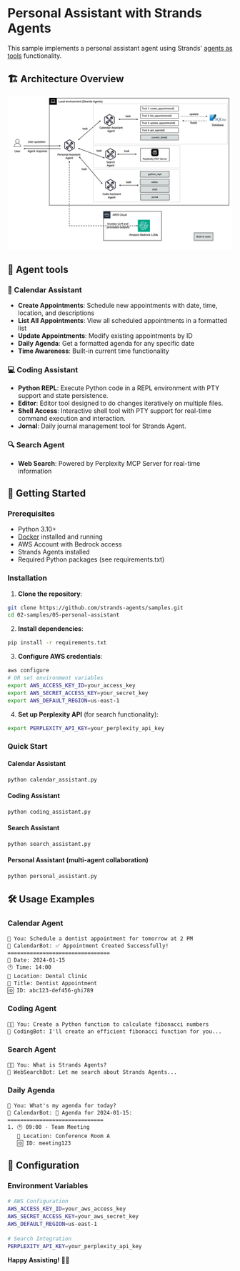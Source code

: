 # Personal Assistant with Strands Agents

This sample implements a personal assistant agent using Strands' [agents as tools](https://strandsagents.com/latest/user-guide/concepts/multi-agent/agents-as-tools/) functionality.


## 🏗️ Architecture Overview
![architecture](images/multi-agent-architecture.png)

## 🌟 Agent tools

### 📅 Calendar Assistant
- **Create Appointments**: Schedule new appointments with date, time, location, and descriptions
- **List All Appointments**: View all scheduled appointments in a formatted list
- **Update Appointments**: Modify existing appointments by ID
- **Daily Agenda**: Get a formatted agenda for any specific date
- **Time Awareness**: Built-in current time functionality

### 💻 Coding Assistant  
- **Python REPL**: Execute Python code in a REPL environment with PTY support and state persistence.
- **Editor**: Editor tool designed to do changes iteratively on multiple files.
- **Shell Access**: Interactive shell tool with PTY support for real-time command execution and interaction.
- **Jornal**: Daily journal management tool for Strands Agent.

### 🔍 Search Agent
- **Web Search**: Powered by Perplexity MCP Server for real-time information

## 🚀 Getting Started

### Prerequisites
- Python 3.10+
- [Docker](https://www.docker.com/) installed and running
- AWS Account with Bedrock access
- Strands Agents installed
- Required Python packages (see requirements.txt)

### Installation

1. **Clone the repository**:
```bash
git clone https://github.com/strands-agents/samples.git
cd 02-samples/05-personal-assistant
```

2. **Install dependencies**:
```bash
pip install -r requirements.txt
```

3. **Configure AWS credentials**:
```bash
aws configure
# OR set environment variables
export AWS_ACCESS_KEY_ID=your_access_key
export AWS_SECRET_ACCESS_KEY=your_secret_key
export AWS_DEFAULT_REGION=us-east-1
```

4. **Set up Perplexity API** (for search functionality):
```bash
export PERPLEXITY_API_KEY=your_perplexity_api_key
```

### Quick Start

#### Calendar Assistant
```bash
python calendar_assistant.py
```

#### Coding Assistant
```bash
python coding_assistant.py
```

#### Search Assistant
```bash
python search_assistant.py
```


#### Personal Assistant (multi-agent collaboration)
```bash
python personal_assistant.py
```

## 🛠️ Usage Examples

### Calendar Agent
```
👤 You: Schedule a dentist appointment for tomorrow at 2 PM
🤖 CalendarBot: ✅ Appointment Created Successfully!
================================
📅 Date: 2024-01-15
🕐 Time: 14:00
📍 Location: Dental Clinic
📝 Title: Dentist Appointment
🆔 ID: abc123-def456-ghi789
```

### Coding Agent
```
👨‍💻 You: Create a Python function to calculate fibonacci numbers
🤖 CodingBot: I'll create an efficient fibonacci function for you...
```

### Search Agent 
```
👨‍💻 You: What is Strands Agents?
🤖 WebSearchBot: Let me search about Strands Agents...
```

### Daily Agenda
```
👤 You: What's my agenda for today?
🤖 CalendarBot: 📅 Agenda for 2024-01-15:
==============================
1. 🕐 09:00 - Team Meeting
   📍 Location: Conference Room A
   🆔 ID: meeting123
```

## 🔧 Configuration

### Environment Variables
```bash
# AWS Configuration
AWS_ACCESS_KEY_ID=your_aws_access_key
AWS_SECRET_ACCESS_KEY=your_aws_secret_key
AWS_DEFAULT_REGION=us-east-1

# Search Integration
PERPLEXITY_API_KEY=your_perplexity_api_key
```

**Happy Assisting!** 🤖✨